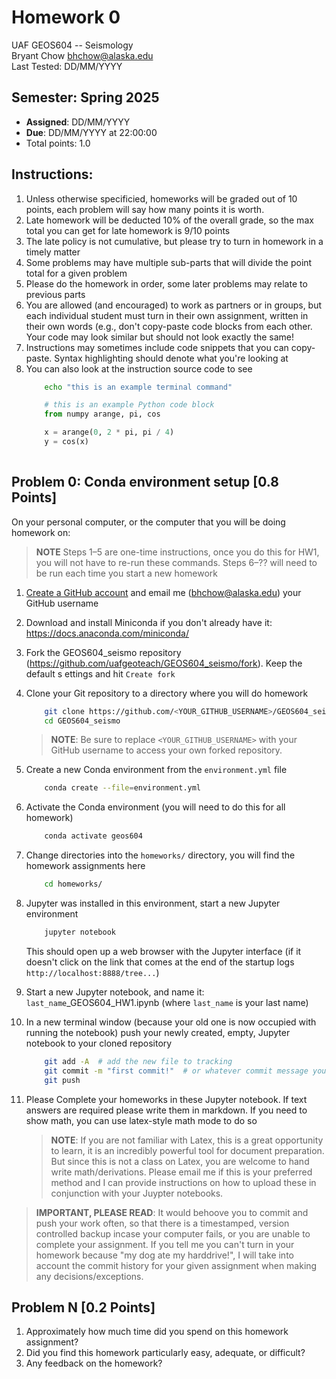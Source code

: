 # Homework 0
UAF GEOS604 -- Seismology  
Bryant Chow [bhchow@alaska.edu](bhchow@alaska.edu)  
Last Tested: DD/MM/YYYY

## Semester: Spring 2025
- **Assigned**: DD/MM/YYYY 
- **Due**: DD/MM/YYYY at 22:00:00 
- Total points: 1.0

## Instructions:
1. Unless otherwise specificied, homeworks will be graded out of 10 points, each problem will say how many points it is worth. 
2. Late homework will be deducted 10\% of the overall grade, so the max total you can get for late homework is 9/10 points
3. The late policy is not cumulative, but please try to turn in homework in a timely matter
4. Some problems may have multiple sub-parts that will divide the point total for a given problem
5. Please do the homework in order, some later problems may relate to previous parts
6. You are allowed (and encouraged) to work as partners or in groups, but each individual student must turn in their own assignment, written in their own words (e.g., don't copy-paste code blocks from each other. Your code may look similar but should not look exactly the same!
7. Instructions may sometimes include code snippets that you can copy-paste. Syntax highlighting should denote what you're looking at
8. You can also look at the instruction source code to see
    ```bash
        echo "this is an example terminal command"
    ```
    ```python
        # this is an example Python code block
        from numpy arange, pi, cos

        x = arange(0, 2 * pi, pi / 4)
        y = cos(x)
        
    ```

## Problem 0: Conda environment setup [0.8 Points]

On your personal computer, or the computer that you will be doing homework on:

>**NOTE** Steps 1&ndash;5 are one-time instructions, once you do this for HW1, you will not have to re-run these commands. Steps 6&ndash;?? will need to be run each time you start a new homework

1. [Create a GitHub account](https://github.com/signup?ref_cta=Sign+up&ref_loc=header+logged+out&ref_page=%2F&source=header-home) and email me (bhchow@alaska.edu) your GitHub username

1. Download and install Miniconda if you don't already have it: https://docs.anaconda.com/miniconda/

1. Fork the GEOS604_seismo repository (https://github.com/uafgeoteach/GEOS604_seismo/fork). Keep the default s ettings and hit `Create fork`

1. Clone your Git repository to a directory where you will do homework 
    ```bash
        git clone https://github.com/<YOUR_GITHUB_USERNAME>/GEOS604_seismo.git
        cd GEOS604_seismo
    ```
    >**NOTE**: Be sure to replace `<YOUR_GITHUB_USERNAME>` with your GitHub username to access your own forked repository.

1. Create a new Conda environment from the `environment.yml` file
    ```bash
        conda create --file=environment.yml
    ```
1. Activate the Conda environment (you will need to do this for all homework)
    ```bash
        conda activate geos604
    ```
1. Change directories into the `homeworks/` directory, you will find the homework assignments here
    ```bash
        cd homeworks/
    ``` 
1. Jupyter was installed in this environment, start a new Jupyter environment
    ```bash
        jupyter notebook
    ```
    This should open up a web browser with the Jupyter interface (if it doesn't click on the link that comes at the end of the startup logs `http://localhost:8888/tree...`) 

1. Start a new Jupyter notebook, and name it: 
`last_name`_GEOS604\_HW1.ipynb (where `last_name` is your last name)

1. In a new terminal window (because your old one is now occupied with running the notebook) push your newly created, empty, Jupyter notebook to your cloned repository 

    ```bash
        git add -A  # add the new file to tracking
        git commit -m "first commit!"  # or whatever commit message you wanbt
        git push  
    ```

1. Please Complete your homeworks in these Jupyter notebook. If text answers are required please write them in markdown. If you need to show math, you can use latex-style math mode to do so 
    >**NOTE**: If you are not familiar with Latex, this is a great opportunity to learn, it is an incredibly powerful tool for document preparation. But since this is not a class on Latex, you are welcome to hand write math/derivations. Please email me if this is your preferred method and I can provide instructions on how to upload these in conjunction with your Juypter notebooks.


>**IMPORTANT, PLEASE READ**: It would behoove you to commit and push your work often, so that there is a timestamped, version controlled backup incase your computer fails, or you are unable to complete your assignment. If you tell me you can't turn in your homework because "my dog ate my harddrive!", I will take into account the commit history for your given assignment when making any decisions/exceptions.


## Problem N [0.2 Points]

1. Approximately how much time did you spend on this homework assignment?
2. Did you find this homework particularly easy, adequate, or difficult?
3. Any feedback on the homework?



